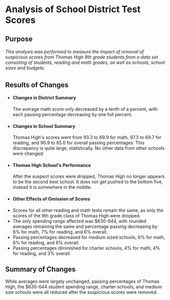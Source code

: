 # Analysis of School District Test Scores
## Purpose
###### This analysis was performed to measure the impact of removal of suspicious scores from Thomas High 9th grade students from a data set consisting of students, reading and math grades, as well as schools, school sizes and budgets.

## Results of Changes
  * #### Changes in District Summary
    The average math score only decreased by a tenth of a percent, with each passing percentage decreasing by one full percent.    
  * #### Changes in School Summary
    Thomas High's scores went from 93.3 to 69.9 for math, 97.3 to 69.7 for reading, and 90.9 to 65.0 for overall passing percentages. This discrepancy is quite large, statistically. No other data from other schools were changed.     
  * #### Thomas High School's Performance
    After the suspect scores were dropped, Thomas High no longer appears to be the second best school. It does not get pushed to the bottom five, instead it is somewhere in the middle. 
  * #### Other Effects of Omission of Scores
   * Scores for all other reading and math tests remain the same, as only the scores of the 9th grade class of Thomas High were dropped.
   * The only spending range affected was $630-644, with rounded averages remaining the same and percentage passing decreasing by 6% for math, 7% for reading, and 6% overall.
   * Passing percentages decreased for medium sized schools, 6% for math, 6% for reading, and 6% overall.
   * Passing percentages diminished for charter schools, 4% for math, 4% for reading, and 3% overall.
   
## Summary of Changes
 While averages were largely unchanged, passing percentages of Thomas High, the $630-644 student spending range, charter schools, and medium size schools were all reduced after the suspicious scores were removed.
